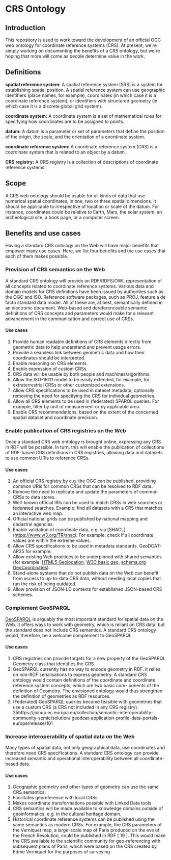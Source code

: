 # CRS Ontology

## Introduction
This repository is used to work toward the development of an official OGC web ontology for coordinate reference systems (CRS). 
At present, we're simply working on documenting the benefits of a CRS ontology, but we're hoping that more will come as people determine value in the work.

## Definitions 
**spatial reference system:** A spatial reference system (SRS) is a system for establishing spatial position. A spatial reference system can use geographic identifiers (place names, for example), coordinates (in which case it is a coordinate reference system), or identifiers with structured geometry (in which case it is a discrete global grid system).

**coordinate system:** A coordinate system is a set of mathematical rules for specifying how coordinates are to be assigned to points.

**datum:** 
A datum is a parameter or set of parameters that define the position of the origin, the scale, and the orientation of a coordinate system.

**coordinate reference system:**
A coordinate reference system (CRS) is a coordinate system that is related to an object by a datum.

**CRS registry:** A CRS registry is a collection of descriptions of coordinate reference systems.

## Scope
A CRS web ontology should be usable for all kinds of data that use numerical spatial coordinates, in one, two or three spatial dimensions. It should be applicable to irrespective of location or scale of the datum. For instance, coordinates could be relative to Earth, Mars, the solar system, an archeological site, a book page, or a computer screen. 

## Benefits and use cases
Having a standard CRS ontology on the Web will have major benefits that empower many use
cases. Here, we list four benefits and the use cases that each of them makes possible.

### Provision of CRS semantics on the Web
A standard CRS ontology will provide an RDF/RDFS/OWL representation of all concepts related
to coordinate reference systems. Various data and domain models for CRS definitions have
been issued by authorities such as the OGC and ISO. Reference software packages, such as
PROJ, feature a de facto standard data model. All of these are, at best, semantically defined in
an electronic document. Web-based and dereferenceable semantic definitions of CRS concepts
and parameters would make for a relevant advancement in the communication and correct use
of CRSs.
#### Use cases
1. Provide human readable definitions of CRS elements directly from geometric data to help
understand and prevent usage errors.
2. Provide a seamless link between geometric data and how their coordinates should be
interpreted.
3. Enable reasoning on CRS elements.
4. Enable expression of custom CRSs.
5. CRS data will be usable by both people and machines/algorithms.
6. Allow the ISO-19111 model to be easily extended, for example, for extraterrestrial CRSs
or other customized extensions.
7. Allow CRS specifications to be used in dataset metadata, optionally removing the need
for specifying the CRS for individual geometries.
8. Allow all CRS elements to be used in (federated) SPARQL queries. For example, filter by
unit of measurement or by applicable area.
9. Enable CRS recommendations, based on the extent of the concerned spatial dataset and
coordinate precision.
### Enable publication of CRS registries on the Web
Once a standard CRS web ontology is brought online, expressing any CRS in RDF will be
possible. In turn, this will enable the publication of collections of RDF-based CRS definitions in
CRS registries, allowing data and datasets to use common URIs to reference CRSs.
#### Use cases
1. An official CRS registry by e.g. the OGC can be published, providing common URIs for
common CRSs that can be resolved to RDF data.
2. Remove the need to replicate and update the parameters of common CRSs to data stores.
3. Well-known official IRIs can be used to match CRSs in web searches or federated searches.
Example: find all datasets with a CRS that matches an interactive web map.
4. Official national grids can be published by national mapping and cadastral agencies.
5. Enable validation of coordinate data, e.g. via  [SHACL](https://www.w3.org/TR/shacl. For example: check if all coordinate
values are within the extreme values.
6. Allow CRS specifications to be used in metadata standards, GeoDCAT-AP25 for example.
7. Allow existing Web practices to be underpinned with shared semantics (for example: [HTML5 Geolocation](https://www.w3.org/TR/geolocation/), [W3C basic geo](https://www.w3.org/2003/01/geo/), [schema.org GeoCoordinates](https://schema.org/GeoCoordinates)).
8. Stand-alone systems that do not publish data on the Web can benefit from access to
up-to-data CRS data, without needing local copies that run the risk of being outdated.
9. Allow provision of JSON-LD contexts for established JSON-based CRS schemes.
### Complement GeoSPARQL
[GeoSPARQL](https://www.ogc.org/standard/geosparql/) is arguably the most important standard for spatial data on the Web. It offers
ways to work with geometry, which is reliant on CRS data, but the standard does not include
CRS semantics. A standard CRS ontology would, therefore, be a welcome complement to
GeoSPARQL.
#### Use cases
1. CRS registries can provide targets for a new property of the GeoSPARQL Geometry class
that identifies the CRS.
2. GeoSPARQL currently has no way to encode geometry in RDF. It relies on non-RDF
serialisations to express geometry. A standard CRS ontology would contain definitions of
the coordinate and coordinate reference system concepts, which are two basic com-
ponents of the definition of Geometry. The envisioned ontology would thus strengthen
the definition of geometries as RDF resources.
3. (Federated) GeoSPARQL queries become feasible with geometries that use a custom CRS
(a CRS not included in any CRS registry).
25https://joinup.ec.europa.eu/collection/semantic-interoperability-community-semic/solution/
geodcat-application-profile-data-portals-europe/release/101
### Increase interoperability of spatial data on the Web
Many types of spatial data, not only geographical data, use coordinates and therefore need
CRS specifications. A standard CRS ontology can provide increased semantic and operational
interoperability between all coordinate-based data.
#### Use cases
1. Geographic geometry and other types of geometry can use the same CRS semantics.
2. Facilitates georeference with local CRSs.
3. Makes coordinate transformations possible with Linked Data tools.
4. CRS semantics will be made available to knowledge domains outside of geoinformatics,
e.g. in the cultural heritage domain.
5. Historical coordinate reference systems can be published using the same semantics as
modern CRSs. For example, the CRS parameters of the Verniquet map, a large-scale map
of Paris produced on the eve of the French Revolution, could be published in RDF [ 19 ].
This would make the CRS available to the scientific community for geo-referencing with
subsequent plans of Paris, which were based on the CRS created by Edme Verniquet for
the purposes of surveying

